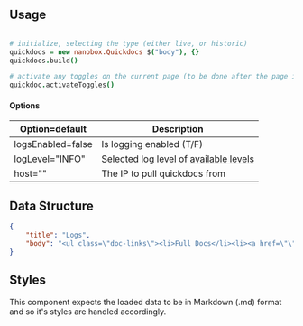 ## Usage
```coffeescript

# initialize, selecting the type (either live, or historic)
quickdocs = new nanobox.Quickdocs $("body"), {}
quickdocs.build()

# activate any toggles on the current page (to be done after the page is ready)
quickdoc.activateToggles()
```

#### Options
| Option=default | Description |
|---|---|
| logsEnabled=false | Is logging enabled (T/F) |
| logLevel="INFO" | Selected log level of [available levels](https://github.com/sdomino/dash/blob/master/src/dash.coffee#L8) |
| host="" | The IP to pull quickdocs from |

## Data Structure
```json
{
	"title": "Logs",
	"body": "<ul class=\"doc-links\"><li>Full Docs</li><li><a href=\"\" target=\"_blank\">Log Management</a></li></ul><p class=\"intro\">Logs are vital when trying to identify issues or optimize your application. Here you can stream your app's logs, view historical logs, and view your app's deploy logs.</p><hr/><h2>Live Logs</h2><p>Live logs display your app's live log stream. They are an aggregated stream of everything your app outputs to stdout and stderr.</p><h2>Historical Logs</h2><p>Historical logs contain your app's log entries from the past week. They are loaded 100 entires at a time. Click \"View More\" to load older log entries.</p><h2>Deploy Logs</h2><p>Deploy logs are output streams of your app's deploys and service build transactions. Any transaction that requires a service build/rebuild will create a deploy log.</p><p class=\"note\">Historical &amp; Deploy Logs persist for 1 week</p>"
}
```

## Styles
This component expects the loaded data to be in Markdown (.md) format and so it's
styles are handled accordingly.
